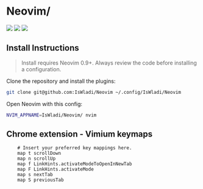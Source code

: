 # Neovim/

<a href="https://dotfyle.com/IsWladi/neovim"><img src="https://dotfyle.com/IsWladi/neovim/badges/plugins?style=flat" /></a>
<a href="https://dotfyle.com/IsWladi/neovim"><img src="https://dotfyle.com/IsWladi/neovim/badges/leaderkey?style=flat" /></a>
<a href="https://dotfyle.com/IsWladi/neovim"><img src="https://dotfyle.com/IsWladi/neovim/badges/plugin-manager?style=flat" /></a>

## Install Instructions

> Install requires Neovim 0.9+. Always review the code before installing a configuration.

Clone the repository and install the plugins:

```sh
git clone git@github.com:IsWladi/Neovim ~/.config/IsWladi/Neovim
```

Open Neovim with this config:

```sh
NVIM_APPNAME=IsWladi/Neovim/ nvim
```

## Chrome extension - Vimium keymaps

```
    # Insert your preferred key mappings here.
    map t scrollDown
    map n scrollUp
    map f LinkHints.activateModeToOpenInNewTab
    map F LinkHints.activateMode
    map s nextTab
    map S previousTab
```

